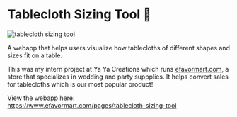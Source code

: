 # Tablecloth Sizing Tool 🔧

![tablecloth sizing tool](https://user-images.githubusercontent.com/17105490/121664737-a5a83b80-ca5c-11eb-80d7-65fd9e9b9b02.png)

A webapp that helps users visualize how tablecloths of different shapes and sizes fit on a table.

This was my intern project at Ya Ya Creations which runs [efavormart.com](https://www.efavormart.com/), a store that specializes in wedding and party suppplies. It helps convert sales for tablecloths which is our most popular product!

View the webapp here:  
https://www.efavormart.com/pages/tablecloth-sizing-tool
